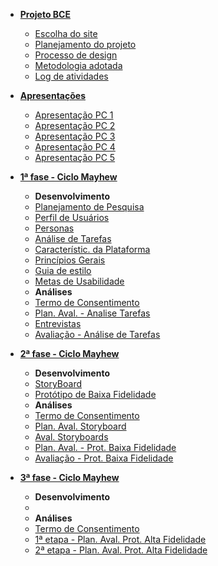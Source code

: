 - [**Projeto BCE**](/pages/ponto_de_controle_1/escolha_site.md)
  - [Escolha do site](/pages/ponto_de_controle_1/escolha_site.md)
  - [Planejamento do projeto](/pages/ponto_de_controle_1/planejamento_projeto.md)
  - [Processo de design](/pages/ponto_de_controle_1/processo_design.md)
  - [Metodologia adotada](/pages/ponto_de_controle_1/metodologia_do_projeto.md)
  - [Log de atividades](/pages/ponto_de_controle_1/gerenciamento_do_projeto.md)

- [**Apresentações**](/pages/ponto_de_controle_1/apresentacao.md)
  - [Apresentação PC 1](/pages/ponto_de_controle_1/apresentacao.md)
  - [Apresentação PC 2](/pages/ponto_de_controle_2/apresentacao.md)
  - [Apresentação PC 3](/pages/ponto_de_controle_3/apresentacao.md)
  - [Apresentação PC 4](/pages/ponto_de_controle_4/apresentacao.md)
  - [Apresentação PC 5](/pages/ponto_de_controle_5/apresentacao.md)
  

- [**1ª fase - Ciclo Mayhew**](/pages/ponto_de_controle_2/planejamento_do_questionario.md)
  - **Desenvolvimento**
  - [Planejamento de Pesquisa](/pages/ponto_de_controle_2/planejamento_do_questionario.md)
  - [Perfil de Usuários](/pages/ponto_de_controle_2/perfil_usuario.md)
  - [Personas](/pages/ponto_de_controle_2/personas.md)
  - [Análise de Tarefas](/pages/ponto_de_controle_2/analise_tarefas.md)
  - [Característic. da Plataforma](/pages/ponto_de_controle_3/caracteristicas_da_plataforma.md)
  - [Princípios Gerais](/pages/ponto_de_controle_3/principios_gerais.md)
  - [Guia de estilo](/pages/ponto_de_controle_3/guia_de_estilo.md)
  - [Metas de Usabilidade](/pages/ponto_de_controle_3/metas_usabilidade.md)
  - **Análises**
  - [Termo de Consentimento](/pages/ponto_de_controle_4/termo_de_consentimento.md)
  - [Plan. Aval. - Analise Tarefas](/pages/ponto_de_controle_4/planejamento_1_entrevista.md)
  - [Entrevistas](/pages/ponto_de_controle_4/entrevistas.md)
  - [Avaliação - Análise de Tarefas](/pages/ponto_de_controle_4/analise_tarefa_v2.md)
    
- [**2ª fase - Ciclo Mayhew**](/pages/ponto_de_controle_4/storyboard.md)
  - **Desenvolvimento**
  - [StoryBoard](/pages/ponto_de_controle_4/storyboard.md)
  - [Protótipo de Baixa Fidelidade](/pages/ponto_de_controle_5/low_fidelity_prototype.md)
  - **Análises**
  - [Termo de Consentimento](/pages/ponto_de_controle_5/termo_de_consentimento.md)
  - [Plan. Aval. Storyboard](/pages/ponto_de_controle_4/plan_aval_storyboard.md)
  - [Aval. Storyboards](/pages/ponto_de_controle_5/avaliacao_storyboard.md)
  - [Plan. Aval. -  Prot. Baixa Fidelidade](/pages/ponto_de_controle_5/plan_aval_prototipo_baixa_fidelidade.md)
  - [Avaliação - Prot. Baixa Fidelidade](/pages/ponto_de_controle_5/entrevistas_prototipo.md)
  
- [**3ª fase - Ciclo Mayhew**](/pages/ponto_de_controle_6/termo_de_consentimento.m)
  - **Desenvolvimento**
  - 
  - **Análises**
  - [Termo de Consentimento](/pages/ponto_de_controle_6/termo_de_consentimento.md)
  - [1ª etapa - Plan. Aval. Prot. Alta Fidelidade](/pages/ponto_de_controle_6/plan_aval_prototipo_alta_fidelidade.md)
  - [2ª etapa - Plan. Aval. Prot. Alta Fidelidade](/pages/ponto_de_controle_6/plan_aval_prot_alta_fidelidade_entrevistas.md)  
     


  


<!-- 
- [**Ponto de Controle 1**](/pages/ponto_de_controle_1/escolha_site.md)
  - [Escolha do site](/pages/ponto_de_controle_1/escolha_site.md)
  - [Planejamento do projeto](/pages/ponto_de_controle_1/planejamento_projeto.md)
  - [Processo de design](/pages/ponto_de_controle_1/processo_design.md)
  - [Metodologia adotada](/pages/ponto_de_controle_1/metodologia_do_projeto.md)
  - [Apresentação PC 1](/pages/ponto_de_controle_1/apresentacao.md)
  - [Log de atividades](/pages/ponto_de_controle_1/gerenciamento_do_projeto.md)

- [**Ponto de Controle 2**](/pages/ponto_de_controle_2/planejamento_do_questionario.md)
  - [Planejamento de Pesquisa](/pages/ponto_de_controle_2/planejamento_do_questionario.md)
  - [Perfil de Usuários](/pages/ponto_de_controle_2/perfil_usuario.md)
  - [Personas](/pages/ponto_de_controle_2/personas.md)
  - [Análise de Tarefas](/pages/ponto_de_controle_2/analise_tarefas.md)
  - [Apresentação PC 2](/pages/ponto_de_controle_2/apresentacao.md)

- [**Ponto de Controle 3**](/pages/ponto_de_controle_3/principios_gerais.md)
  - [Princípios Gerais](/pages/ponto_de_controle_3/principios_gerais.md)
  - [Metas de Usabilidade](/pages/ponto_de_controle_3/metas_usabilidade.md)
  - [Guia de estilo](/pages/ponto_de_controle_3/guia_de_estilo.md)
  - [Característic. da Plataforma](/pages/ponto_de_controle_3/caracteristicas_da_plataforma.md)
  - [Apresentação PC 3](/pages/ponto_de_controle_3/apresentacao.md)

- [**Ponto de Controle 4**](/pages/ponto_de_controle_4/planejamento_1_entrevista.md)
  - [Plan. Aval. Analise Tarefas](/pages/ponto_de_controle_4/planejamento_1_entrevista.md)
  - [Termo de Consentimento](/pages/ponto_de_controle_4/termo_de_consentimento.md)
  - [Entrevistas](/pages/ponto_de_controle_4/entrevistas.md)
  - [Aval. Análise de Tarefas](/pages/ponto_de_controle_4/analise_tarefa_v2.md)
  - [StoryBoard](/pages/ponto_de_controle_4/storyboard.md)
  - [Plan. Aval. Storyboard](/pages/ponto_de_controle_4/plan_aval_storyboard.md)
  - [Apresentação PC 4](/pages/ponto_de_controle_4/apresentacao.md)

- [**Ponto de Controle 5**](/pages/ponto_de_controle_5/termo_de_consentimento.md)
  - [Termo de Consentimento](/pages/ponto_de_controle_5/termo_de_consentimento.md)
  - [Aval. Storyboards](/pages/ponto_de_controle_5/avaliacao_storyboard.md)
  - [Protótipo de baixa fidelidade](/pages/ponto_de_controle_5/low_fidelity_prototype.md)
  - [Plan. Aval. Prot. Baixa Fidelidade](/pages/ponto_de_controle_5/plan_aval_prototipo_baixa_fidelidade.md)
  - [Entrevistas - Protótipo Baixa Fidelidade](/pages/ponto_de_controle_5/entrevistas_prototipo.md)
  - [Apresentação PC 5](/pages/ponto_de_controle_5/apresentacao.md)

- [**Ponto de Controle 6**](/pages/ponto_de_controle_6/plan_aval_prototipo_alta_fidelidade.md)
  - [Termo de Consentimento](/pages/ponto_de_controle_6/termo_de_consentimento.md)
  - [1ª etapa - Plan. Aval. Prot. Alta Fidelidade](/pages/ponto_de_controle_6/plan_aval_prototipo_alta_fidelidade.md)
  - [2ª etapa - Plan. Aval. Prot. Alta Fidelidade](/pages/ponto_de_controle_6/plan_aval_prot_alta_fidelidade_entrevistas.md)  
-->